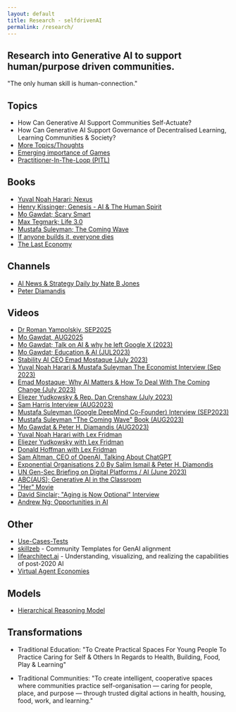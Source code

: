 ```yaml
---
layout: default
title: Research - selfdrivenAI
permalink: /research/
---
```


## Research into Generative AI to support human/purpose driven communities.

"The only human skill is human-connection."

## Topics
- How Can Generative AI Support Communities Self-Actuate?
- How Can Generative AI Support Governance of Decentralised Learning, Learning Communities & Society?
- [More Topics/Thoughts](/thoughts/)
- [Emerging importance of Games](/games/)
- [Practitioner-In-The-Loop (PITL)](/research/practitioner-in-the-loop/)

## Books
- [Yuval Noah Harari; Nexus](https://www.ynharari.com/book/nexus/)
- [Henry Kissinger; Genesis - AI & The Human Spirit](https://www.hachettebookgroup.com/titles/henry-a-kissinger/genesis/9780316581295/)
- [Mo Gawdat; Scary Smart](https://www.mogawdat.com/scary-smart)
- [Max Tegmark; Life 3.0](https://en.wikipedia.org/wiki/Life_3.0)
- [Mustafa Suleyman; The Coming Wave](https://www.penguin.com.au/books/the-coming-wave-9781529923834)
- [If anyone builds it, everyone dies](https://ifanyonebuildsit.com)
- [The Last Economy](https://thelastecononmy.com)

## Channels
- [AI News & Strategy Daily by Nate B Jones](https://www.youtube.com/@NateBJones)
- [Peter Diamandis](https://www.youtube.com/@peterdiamandis)

## Videos
- [Dr Roman Yampolskiy, SEP2025](https://youtu.be/UclrVWafRAI)
- [Mo Gawdat, AUG2025](https://youtu.be/S9a1nLw70p0)
- [Mo Gawdat; Talk on AI & why he left Google X (2023)](https://youtu.be/bk-nQ7HF6k4)
- [Mo Gawdat; Education & AI (JUL2023)](https://youtu.be/C84SLJhhEpo)  
- [Stability AI CEO Emad Mostaque (July 2023)](https://youtu.be/zXd9ZwU8u5E)
- [Yuval Noah Harari & Mustafa Suleyman The Economist Interview (Sep 2023)](https://youtu.be/7JkPWHr7sTY?si=gwyxf6PLPZD-awJw)
- [Emad Mostaque; Why AI Matters & How To Deal With The Coming Change (July 2023)](https://www.youtube.com/watch?v=ciX_iFGyS0M)
- [Eliezer Yudkowsky & Rep. Dan Crenshaw (July 2023)](https://www.youtube.com/watch?v=uX9xkYDSPKA)
- [Sam Harris Interview (AUG2023)](https://youtu.be/GmlrEgLGozw)
- [Mustafa Suleyman (Google DeepMind Co-Founder) Interview (SEP2023)](https://www.youtube.com/watch?v=CTxnLsYHWuI)
- [Mustafa Suleyman "The Coming Wave" Book (AUG2023)](https://www.the-coming-wave.com)
- [Mo Gawdat & Peter H. Diamandis (AUG2023)](https://youtu.be/hY8upuGzQBg)
- [Yuval Noah Harari with Lex Fridman](https://youtu.be/Mde2q7GFCrw)
- [Eliezer Yudkowsky with Lex Fridman](https://youtu.be/AaTRHFaaPG8)
- [Donald Hoffman with Lex Fridman](https://youtu.be/reYdQYZ9Rj4)
- [Sam Altman, CEO of OpenAI, Talking About ChatGPT](https://www.youtube.com/watch?v=L_Guz73e6fw)
- [Exponential Organisations 2.0 By Salim Ismail & Peter H. Diamondis](https://openexo.com/book)
- [UN Gen-Sec Briefing on Digital Platforms / AI (June 2023)](https://www.youtube.com/watch?v=ktFF2dSH3oU)
- [ABC(AUS); Generative AI in the Classroom](https://www.youtube.com/watch?v=eCa-JCr0v9c)
- ["Her" Movie](https://www.imdb.com/title/tt1798709/)
- [David Sinclair; "Aging is Now Optional" Interview](https://youtu.be/Jk_GcwkfJGs?si=_W0ckiK71ZosuNrs)
- [Andrew Ng; Opportunities in AI](https://www.youtube.com/watch?v=5p248yoa3oE)

## Other
- [Use-Cases-Tests](https://github.com/selfdriven-foundation/selfdriven-ai/tree/main/research/use-case-tests)
- [skillzeb](https://skillseb.io) - Community Templates for GenAI alignment
- [lifearchitect.ai](https://lifearchitect.ai) - Understanding, visualizing, and realizing the capabilities of post-2020 AI
- [Virtual Agent Economies](https://arxiv.org/html/2509.10147v1)

## Models
- [Hierarchical Reasoning Model](https://github.com/sapientinc/HRM)

## Transformations
- Traditional Education: "To Create Practical Spaces For Young People To Practice Caring for Self & Others In Regards to Health, Building, Food, Play & Learning"

- Traditional Communities: "To create intelligent, cooperative spaces where communities practice self-organisation — caring for people, place, and purpose — through trusted digital actions in health, housing, food, work, and learning."
